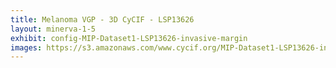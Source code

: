```yaml
---
title: Melanoma VGP - 3D CyCIF - LSP13626 
layout: minerva-1-5
exhibit: config-MIP-Dataset1-LSP13626-invasive-margin
images: https://s3.amazonaws.com/www.cycif.org/MIP-Dataset1-LSP13626-invasive-margin-minerva
---
```

